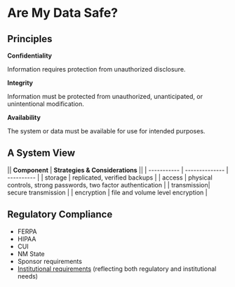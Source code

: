 # Are My Data Safe?

## Principles

**Confidentiality**

Information requires protection from unauthorized disclosure.

**Integrity**

Information must be protected from unauthorized, unanticipated, or unintentional modification.

**Availability**

The system or data must be available for use for intended purposes.

## A System View

|| **Component** | **Strategies & Considerations** ||
| ----------- | -------------- | ---------- |
| storage     | replicated, verified backups |
| access      | physical controls, strong passwords, two factor authentication |
| transmission| secure transmission |
| encryption  | file and volume level encryption |

## Regulatory Compliance

* FERPA
* HIPAA
* CUI
* NM State
* Sponsor requirements
* [Institutional requirements](https://policy.unm.edu/university-policies/2000/2550.html) (reflecting both regulatory and institutional needs)
